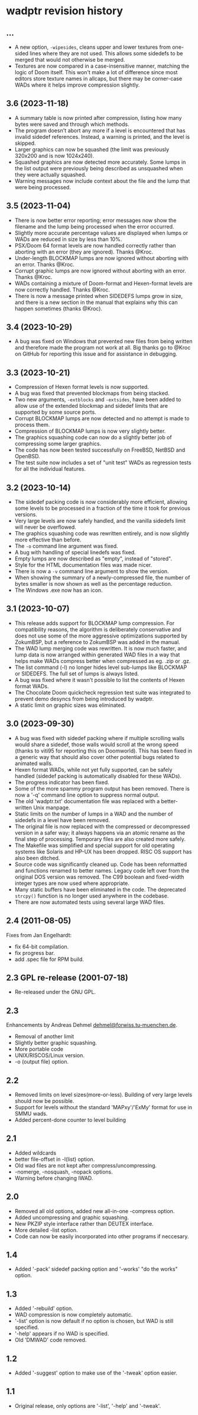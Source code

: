 # wadptr revision history

## ...

 * A new option, `-wipesides`, cleans upper and lower textures from
   one-sided lines where they are not used. This allows some sidedefs
   to be merged that would not otherwise be merged.
 * Textures are now compared in a case-insensitive manner, matching the
   logic of Doom itself. This won't make a lot of difference since most
   editors store texture names in allcaps, but there may be corner-case
   WADs where it helps improve compression slightly.

## 3.6 (2023-11-18)

 * A summary table is now printed after compression, listing how many
   bytes were saved and through which methods.
 * The program doesn't abort any more if a level is encountered that
   has invalid sidedef references. Instead, a warning is printed, and
   the level is skipped.
 * Larger graphics can now be squashed (the limit was previously
   320x200 and is now 1024x240).
 * Squashed graphics are now detected more accurately. Some lumps in
   the list output were previously being described as unsquashed when
   they were actually squashed.
 * Warning messages now include context about the file and the lump
   that were being processed.

## 3.5 (2023-11-04)

 * There is now better error reporting; error messages now show the
   filename and the lump being processed when the error occurred.
 * Slightly more accurate percentage values are displayed when lumps
   or WADs are reduced in size by less than 10%.
 * PSX/Doom 64 format levels are now handled correctly rather than
   aborting with an error (they are ignored). Thanks @Kroc.
 * Under-length BLOCKMAP lumps are now ignored without aborting with
   an error. Thanks @Kroc.
 * Corrupt graphic lumps are now ignored without aborting with an
   error. Thanks @Kroc.
 * WADs containing a mixture of Doom-format and Hexen-format levels
   are now correctly handled. Thanks @Kroc.
 * There is now a message printed when SIDEDEFS lumps grow in size,
   and there is a new section in the manual that explains why this can
   happen sometimes (thanks @Kroc).

## 3.4 (2023-10-29)

 * A bug was fixed on Windows that prevented new files from being
   written and therefore made the program not work at all. Big thanks
   go to @Kroc on GitHub for reporting this issue and for assistance
   in debugging.

## 3.3 (2023-10-21)

 * Compression of Hexen format levels is now supported.
 * A bug was fixed that prevented blockmaps from being stacked.
 * Two new arguments, `-extblocks` and `-extsides`, have been added
   to allow use of the extended blockmap and sidedef limits that are
   supported by some source ports.
 * Corrupt BLOCKMAP lumps are now detected and no attempt is made to
   process them.
 * Compression of BLOCKMAP lumps is now very slightly better.
 * The graphics squashing code can now do a slightly better job of
   compressing some larger graphics.
 * The code has now been tested successfully on FreeBSD, NetBSD and
   OpenBSD.
 * The test suite now includes a set of "unit test" WADs as regression
   tests for all the individual features.

## 3.2 (2023-10-14)

 * The sidedef packing code is now considerably more efficient,
   allowing some levels to be processed in a fraction of the time it
   took for previous versions.
 * Very large levels are now safely handled, and the vanilla sidedefs
   limit will never be overflowed.
 * The graphics squashing code was rewritten entirely, and is now
   slightly more effective than before.
 * The `-o` command line argument was fixed.
 * A bug with handling of special linedefs was fixed.
 * Empty lumps are now described as "empty", instead of "stored".
 * Style for the HTML documentation files was made nicer.
 * There is now a `-v` command line argument to show the version.
 * When showing the summary of a newly-compressed file, the number of
   bytes smaller is now shown as well as the percentage reduction.
 * The Windows .exe now has an icon.

## 3.1 (2023-10-07)

 * This release adds support for BLOCKMAP lump compression. For
   compatibility reasons, the algorithm is deliberately conservative
   and does not use some of the more aggressive optimizations supported
   by ZokumBSP, but a reference to ZokumBSP was added in the manual.
 * The WAD lump merging code was rewritten. It is now much faster, and
   lump data is now arranged within generated WAD files in a way that
   helps make WADs compress better when compressed as eg. .zip or .gz.
 * The list command (-l) no longer hides level sub-lumps like BLOCKMAP
   or SIDEDEFS. The full set of lumps is always listed.
 * A bug was fixed where it wasn't possible to list the contents of
   Hexen format WADs.
 * The Chocolate Doom quickcheck regression test suite was integrated
   to prevent demo desyncs from being introduced by wadptr.
 * A static limit on graphic sizes was eliminated.

## 3.0 (2023-09-30)

 * A bug was fixed with sidedef packing where if multiple scrolling walls
   would share a sidedef, those walls would scroll at the wrong speed
   (thanks to viti95 for reporting this on Doomworld). This has been
   fixed in a generic way that should also cover other potential bugs
   related to animated walls.
 * Hexen format WADs, while not yet fully supported, can be safely
   handled (sidedef packing is automatically disabled for these WADs).
 * The progress indicator has been fixed.
 * Some of the more spammy program output has been removed. There is now
   a '-q' command line option to suppress normal output.
 * The old 'wadptr.txt' documentation file was replaced with a
   better-written Unix manpage.
 * Static limits on the number of lumps in a WAD and the number of
   sidedefs in a level have been removed.
 * The original file is now replaced with the compressed or decompressed
   version in a safer way; it always happens via an atomic rename as the
   final step of processing. Temporary files are also created more safely.
 * The Makefile was simplified and special support for old operating
   systems like Solaris and HP-UX has been dropped. RISC OS support has
   also been ditched.
 * Source code was significantly cleaned up. Code has been reformatted
   and functions renamed to better names. Legacy code left over from the
   original DOS version was removed. The C99 boolean and fixed-width
   integer types are now used where appropriate.
 * Many static buffers have been eliminated in the code. The deprecated
   `strcpy()` function is no longer used anywhere in the codebase.
 * There are now automated tests using several large WAD files.

## 2.4 (2011-08-05)

Fixes from Jan Engelhardt:

 * fix 64-bit compilation.
 * fix progress bar.
 * add .spec file for RPM build.

## 2.3 GPL re-release (2001-07-18)

 - Re-released under the GNU GPL.

## 2.3

Enhancements by Andreas Dehmel <dehmel@forwiss.tu-muenchen.de>.

 * Removal of another limit
 * Slightly better graphic squashing.
 * More portable code
 * UNIX/RISCOS/Linux version.
 * -o (output file) option.

## 2.2

 * Removed limits on level sizes(more-or-less). Building of very large
   levels should now be possible.
 * Support for levels without the standard 'MAPxy'/'ExMy' format for use
   in SMMU wads.
 * Added percent-done counter to level building

## 2.1

 * Added wildcards
 * better file-offset in -l(list) option.
 * Old wad files are not kept after compress/uncompressing.
 * -nomerge, -nosquash, -nopack options.
 * Warning before changing IWAD.

## 2.0

 * Removed all old options, added new all-in-one -compress option.
 * Added uncompressing and graphic squashing.
 * New PKZIP style interface rather than DEUTEX interface.
 * More detailed -list option.
 * Code can now be easily incorporated into other programs if neccesary.

## 1.4

 * Added '-pack' sidedef packing option and '-works' "do the works" option.

## 1.3

 * Added '-rebuild' option.
 * WAD compression is now completely automatic.
 * '-list' option is now default if no option is chosen, but WAD is still
   specified.
 * '-help' appears if no WAD is specified.
 * Old 'DMWAD' code removed.

## 1.2

 * Added '-suggest' option to make use of the '-tweak' option easier.

## 1.1

 * Original release, only options are '-list', '-help' and '-tweak'.


